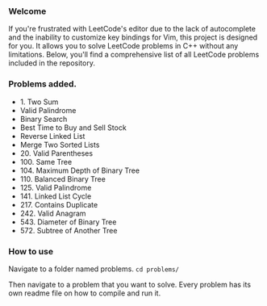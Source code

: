 ### Welcome

If you're frustrated with LeetCode's editor due to the lack of autocomplete and the inability to customize key bindings for Vim, this project is designed for you. It allows you to solve LeetCode problems in C++ without any limitations. Below, you'll find a comprehensive list of all LeetCode problems included in the repository.

### Problems added.

-   1\. Two Sum
-   Valid Palindrome
-   Binary Search
-   Best Time to Buy and Sell Stock
-   Reverse Linked List
-   Merge Two Sorted Lists
-   20\. Valid Parentheses
-   100\. Same Tree
-   104\. Maximum Depth of Binary Tree
-   110\. Balanced Binary Tree
-   125\. Valid Palindrome
-   141\. Linked List Cycle
-   217\. Contains Duplicate
-   242\. Valid Anagram
-   543\. Diameter of Binary Tree
-   572\. Subtree of Another Tree

### How to use

Navigate to a folder named problems.
`cd problems/`

Then navigate to a problem that you want to solve. Every problem has its own readme file on how to compile and run it.
